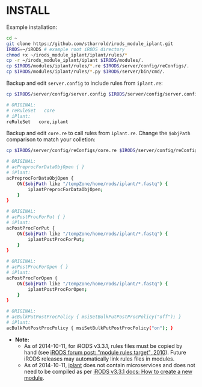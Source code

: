 # INSTALL

Example installation:
```bash
cd ~
git clone https://github.com/stharrold/irods_module_iplant.git
IRODS=~/iRODS # example root iRODS directory
chmod +x ~/irods_module_iplant/iplant/rules/*
cp -r ~/irods_module_iplant/iplant $IRODS/modules/.
cp $IRODS/modules/iplant/rules/*.re $IRODS/server/config/reConfigs/.
cp $IRODS/modules/iplant/rules/*.py $IRODS/server/bin/cmd/.
```
Backup and edit `server.config` to include rules from `iplant.re`:
```bash
cp $IRODS/server/config/server.config $IRODS/server/config/server.config_BACKUP_YYYYMMDDTHHMMSS
```
```bash
# ORIGINAL:
# reRuleSet   core
# iPlant:
reRuleSet   core,iplant
```
Backup and edit `core.re` to call rules from `iplant.re`. Change the `$objPath` comparison to match your colletion:
```bash
cp $IRODS/server/config/reConfigs/core.re $IRODS/server/config/reConfigs/core.re_BACKUP_YYYYMMDDTHHMMSS
```
```bash
# ORIGINAL:
# acPreprocForDataObjOpen { }
# iPlant:
acPreprocForDataObjOpen {
    ON($objPath like "/tempZone/home/rods/iplant/*.fastq") {
        iplantPreprocForDataObjOpen;
    }
}

# ORIGINAL:
# acPostProcForPut { }
# iPlant:
acPostProcForPut {
    ON($objPath like "/tempZone/home/rods/iplant/*.fastq") {
        iplantPostProcForPut;
    }
}

# ORIGINAL:
# acPostProcForOpen { }
# iPlant:
acPostProcForOpen {
    ON($objPath like "/tempZone/home/rods/iplant/*.fastq") {
        iplantPostProcForOpen;
    }
}

# ORIGINAL:
# acBulkPutPostProcPolicy { msiSetBulkPutPostProcPolicy("off"); }
# iPlant:
acBulkPutPostProcPolicy { msiSetBulkPutPostProcPolicy("on"); }
```
- **Note:**
  - As of 2014-10-11, for iRODS v3.3.1, rules files must be copied by hand (see [iRODS forum post: "module rules target", 2010](https://groups.google.com/forum/#!searchin/irod-chat/module$20rules/irod-chat/gaBSUd0QyiQ/ECKUNLPF5ooJ)). Future iRODS releases may automatically link rules files in modules.
  - As of 2014-10-11, [iplant](iplant) does not contain microservices and does not need to be compiled as per [iRODS v3.3.1 docs: How to create a new module](https://wiki.irods.org/index.php/How_to_create_a_new_module).
